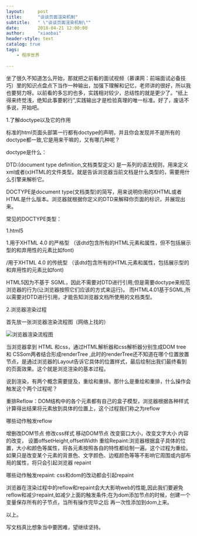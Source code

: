 ```yaml
---
layout:     post
title:      "谈谈页面渲染机制"
subtitle:   " \"谈谈页面渲染机制\""
date:       2018-04-21 12:00:00
author:     "xiaobai"
header-style: text
catalog: true
tags:
    - 程序世界
     
---
```


 坐了很久不知道怎么开始，那就把之前看的面试视频（慕课网：前端面试必备技巧）里的知识点盘点下当作一种输出，加强下理解和记忆，老师讲的很好，所以我也要努力呀。以前看的多忘的也多，实践相对较少，总结性的就是更少了。“纸上得来终觉浅，绝知此事要躬行”,实践输出才是检验真理的唯一标准。好了，废话不多说，开始吧。

1.了解doctype以及它的作用

标准的html页面头部第一行都有doctype的声明，并且你会发现并不是所有的doctype都一致,它是用来干嘛的，又有哪几种呢？

doctype是什么：



DTD:(document type definition,文档类型定义) 是一系列的语法规则，用来定义xml或者(x)HTML的文件类型。就是告诉浏览器当前文档是什么类型的，需要用什么引擎来解析它。

DOCTYPE是document type(文档类型)的简写，用来说明你用的XHTML或者HTML是什么版本。浏览器就根据你定义的DTD来解释你页面的标识，并展现出来。

常见的DOCTYPE类型：



1.html5

<!DOCTYPE html>



1.用于XHTML 4.0 的严格型 （该dtd包含所有的HTML元素和属性，但不包括展示型的和弃用性的元素比如font)

<!DOCTYPE HTMLPUBLIC "-//W3C//DTD HTML 4.01//EN" "http://www.w3.org/TR/html4/strict.dtd">

/用于XHTML 4.0 的传统型 （该dtd包含所有的HTML元素和属性，包括展示型的和弃用性的元素比如font)

<!DOCTYPE HTMLPUBLIC "-//W3C//DTD HTML 4.01Transitional//EN " "http://www.w3.org/TR/html4/loose.dtd">
HTML5因为不基于 SGML，因此不需要对DTD进行引用;但是需要doctype来规范浏览器的行为(让浏览器按照它们应该的方式来运行)。 而HTML4.01基于SGML,所以需要对DTD进行引用，才能告知浏览器文档所使用的文档类型。

2.浏览器渲染过程

首先放一张浏览器渲染流程图（网络上找的）

![浏览器渲染流程图](https://img-blog.csdn.net/20180421114818971?watermark/2/text/aHR0cHM6Ly9ibG9nLmNzZG4ubmV0L3dlaXhpbl8zNjg1MjIzNQ==/font/5a6L5L2T/fontsize/400/fill/I0JBQkFCMA==/dissolve/70)


当浏览器拿到 HTML 和css，通过HTML解析器和css解析器分别生成DOM tree 和 CSSom两者结合形成renderTree ,此时的renderTree还不知道在哪个位置放置节点，是通过浏览器的Layout告诉它具体的位置样式，最后绘制出我们最终看到的页面效果。这个就是浏览渲染的基本过程。

说到渲染，有两个概念需要提及，重绘和重排。那什么是重绘和重排，什么操作会触发这个两个过程呢？

重排Reflow：DOM结构中的各个元素都有自己的盒子模型，浏览器根据各种样式计算得出结果将元素放到具体的位置上，这个过程我们称之为reflow

哪些动作触发reflow



增删改DOM节点
修改css样式
移动DOM节点
改变窗口大小，改变文字大小
内容的改变，
设置offsetHeight,offsetWidth
重绘Repaint:浏览器根据盒子具体的位置，大小和颜色等属性，将各元素按照各自的特性都绘制一遍。这个过程为重绘。如果只是改变某个元素的背景色、文字颜色、边框颜色等等不影响它周围或内部布局的属性，将只会引起浏览器 repaint

哪些动作触发repaint: css和dom的改动都会引起repaint

浏览器在渲染过程中的reflow和repaint会大大影响web的性能,因此我们要避免reflow和减少repaint,如减少上面的触发条件;在为dom添加节点的时候，创建一个变量保存所有的子节点，当所有操作完毕之后 再一次性添加到dom上来。

以上。

写文档真比想象当中要困难，望继续坚持。
















